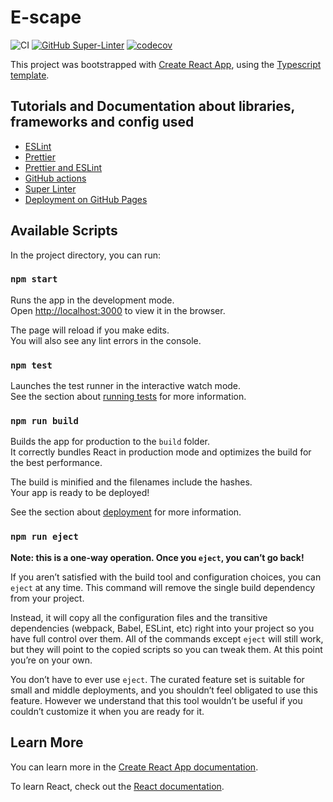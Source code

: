 # E-scape

![CI](https://github.com/BenMorant/e-scape/actions/workflows/ci.yml/badge.svg)
[![GitHub Super-Linter](https://github.com/BenMorant/e-scape/actions/workflows/linter.yml/badge.svg)](https://github.com/marketplace/actions/super-linter)
[![codecov](https://codecov.io/gh/BenMorant/e-scape/branch/main/graph/badge.svg)](https://codecov.io/gh/BenMorant/e-scape)


This project was bootstrapped with [Create React App](https://github.com/facebook/create-react-app), using the [Typescript template](https://create-react-app.dev/docs/adding-typescript/).

## Tutorials and Documentation about libraries, frameworks and config used

- [ESLint](https://andrebnassis.medium.com/setting-eslint-on-a-react-typescript-project-2021-1190a43ffba)
- [Prettier](https://andrebnassis.medium.com/setting-prettier-on-a-react-typescript-project-2021-f9f0d5a1d6b0)
- [Prettier and ESLint](https://robertcooper.me/post/using-eslint-and-prettier-in-a-typescript-project)
- [GitHub actions](https://dev.to/dyarleniber/setting-up-a-ci-cd-workflow-on-github-actions-for-a-react-app-with-github-pages-and-codecov-4hnp)
- [Super Linter](https://github.com/github/super-linter)
- [Deployment on GitHub Pages](https://github.com/JamesIves/github-pages-deploy-action)

## Available Scripts

In the project directory, you can run:

### `npm start`

Runs the app in the development mode.\
Open [http://localhost:3000](http://localhost:3000) to view it in the browser.

The page will reload if you make edits.\
You will also see any lint errors in the console.

### `npm test`

Launches the test runner in the interactive watch mode.\
See the section about [running tests](https://facebook.github.io/create-react-app/docs/running-tests) for more information.

### `npm run build`

Builds the app for production to the `build` folder.\
It correctly bundles React in production mode and optimizes the build for the best performance.

The build is minified and the filenames include the hashes.\
Your app is ready to be deployed!

See the section about [deployment](https://facebook.github.io/create-react-app/docs/deployment) for more information.

### `npm run eject`

**Note: this is a one-way operation. Once you `eject`, you can’t go back!**

If you aren’t satisfied with the build tool and configuration choices, you can `eject` at any time. This command will remove the single build dependency from your project.

Instead, it will copy all the configuration files and the transitive dependencies (webpack, Babel, ESLint, etc) right into your project so you have full control over them. All of the commands except `eject` will still work, but they will point to the copied scripts so you can tweak them. At this point you’re on your own.

You don’t have to ever use `eject`. The curated feature set is suitable for small and middle deployments, and you shouldn’t feel obligated to use this feature. However we understand that this tool wouldn’t be useful if you couldn’t customize it when you are ready for it.

## Learn More

You can learn more in the [Create React App documentation](https://facebook.github.io/create-react-app/docs/getting-started).

To learn React, check out the [React documentation](https://reactjs.org/).

